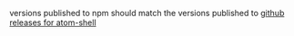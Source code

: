 versions published to npm should match the versions published to [github releases for atom-shell](https://github.com/atom/atom-shell/releases)